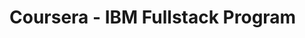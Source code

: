 # Coursera - IBM Fullstack Program


[Profile Portfolio]: https://dagogue671.github.io/coursera-IBM-portfolio-project/

